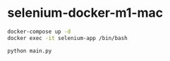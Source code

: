 # selenium-docker-m1-mac

```bash
docker-compose up -d  
docker exec -it selenium-app /bin/bash

python main.py
```
